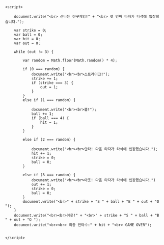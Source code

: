 <!DOCTYPE html>
<html lang="en">

<head>
    <meta charset="UTF-8">
    <meta name="viewport" content="width=device-width, initial-scale=1.0">
    <meta http-equiv="X-UA-Compatible" content="ie=edge">
    <title>Document</title>
</head>

<body>

    <script>

        document.write("<br> 신나는 야구게임!" + "<br> 첫 번째 타자가 타석에 입장했습니다.");

        var strike = 0;
        var ball = 0;
        var hit = 0;
        var out = 0;

        while (out != 3) {

            var random = Math.floor(Math.random() * 4);

            if (0 === random) {
                document.write("<br><br>스트라이크!");
                strike += 1;
                if (strike === 3) {
                    out = 1;
                }
            }
            else if (1 === random) {

                document.write("<br><br>볼!");
                ball += 1;
                if (ball === 4) {
                    hit = 1;
                }
            }

            else if (2 === random) {

                document.write("<br><br>안타! 다음 타자가 타석에 입장했습니다.");
                hit += 1;
                strike = 0;
                ball = 0;
            }

            else if (3 === random) {
                document.write("<br><br>아웃! 다음 타자가 타석에 입장했습니다.")
                out += 1;
                strike = 0;
                ball = 0;
            }
            document.write("<br>" + strike + "S " + ball + "B " + out + "O ");
        }
        document.write("<br><br>아웃!" + "<br>" + strike + "S " + ball + "B " + out + "O ");
        document.write("<br><br> 최종 안타수:" + hit + "<br> GAME OVER");


    </script>

</body>

</html>
